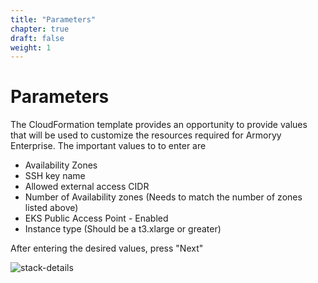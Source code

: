 ```yaml
---
title: "Parameters"
chapter: true
draft: false
weight: 1
---
```


# Parameters

The CloudFormation template provides an opportunity to provide values that will be used to customize the resources required for Armoryy Enterprise. The important values to to enter are 

- Availability Zones
- SSH key name
- Allowed external access CIDR
- Number of Availability zones (Needs to match the number of zones listed above)
- EKS Public Access Point - Enabled
- Instance type (Should be a t3.xlarge or greater)

After entering the desired values, press "Next"

![stack-details](/images/stack-details.png)
